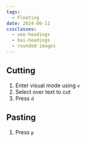 ```yaml
---
tags:
  - Fleeting
date: 2024-06-11
cssclasses:
  - neo-headings
  - bai-headings
  - rounded-images
---
```

## Cutting
1. Enter visual mode using `v`
2. Select over text to cut
3. Press `d`
## Pasting
1. Press `p`